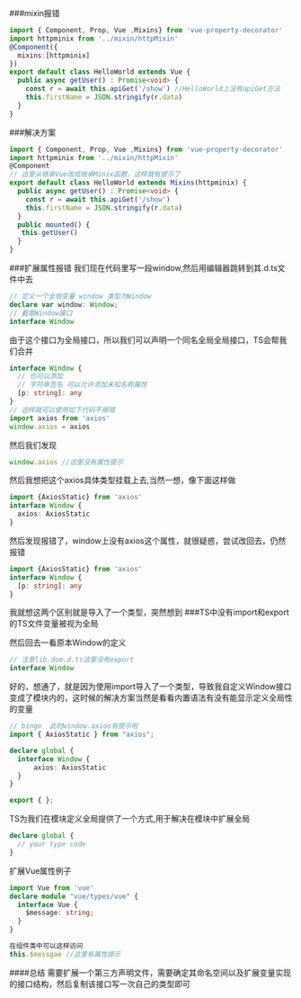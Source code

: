 ###mixin报错
```ts
import { Component, Prop, Vue ,Mixins} from 'vue-property-decorator'
import httpminix from '../mixin/httpMixin'
@Component({
  mixins:[httpminix]
})
export default class HelloWorld extends Vue {
  public async getUser() : Promise<void> {
    const r = await this.apiGet('/show') //HelloWorld上没有apiGet方法
    this.firstName = JSON.stringify(r.data)
  }
}
```
###解决方案
```ts
import { Component, Prop, Vue ,Mixins} from 'vue-property-decorator'
import httpminix from '../mixin/httpMixin'
@Component
// 这里从继承Vue改成继承Minix函数，这样就有提示了
export default class HelloWorld extends Mixins(httpminix) {
  public async getUser() : Promise<void> {
    const r = await this.apiGet('/show')
    this.firstName = JSON.stringify(r.data)
  }
  public mounted() {
   this.getUser()
  }
}
```

###扩展属性报错
我们现在代码里写一段window,然后用编辑器跳转到其.d.ts文件中去
```ts
// 定义一个全局变量 window 类型为Window
declare var window: Window;
// 截取Window接口
interface Window
```
由于这个接口为全局接口，所以我们可以声明一个同名全局全局接口，TS会帮我们合并
```ts
interface Window {
  // 也可以添加 
  // 字符串签名 可以允许添加未知名称属性
  [p: string]: any
}
// 这样就可以使用如下代码不报错
import axios from 'axios'
window.axios = axios
```
然后我们发现
```ts
window.axios //这里没有属性提示
```
然后我想把这个axios具体类型挂载上去,当然一想，像下面这样做
```ts
import {AxiosStatic} from 'axios'
interface Window {
  axios: AxiosStatic
}
```

然后发现报错了，window上没有axios这个属性，就很疑惑，尝试改回去，仍然报错
```ts
import {AxiosStatic} from 'axios'
interface Window {
  [p: string]: any
}
```

我就想这两个区别就是导入了一个类型，突然想到
###TS中没有import和export的TS文件变量被视为全局

然后回去一看原本Window的定义
```ts
// 注意lib.dom.d.ts这里没有export
interface Window
```
好的，想通了，就是因为使用import导入了一个类型，导致我自定义Window接口变成了模块内的，这时候的解决方案当然是看看内置语法有没有能显示定义全局性的变量
```ts
// bingo  此时window.axios有提示啦
import { AxiosStatic } from "axios";

declare global {
  interface Window {
      axios: AxiosStatic
  }
}

export { };
```

TS为我们在模块定义全局提供了一个方式,用于解决在模块中扩展全局
```ts
declare global {
  // your type code
}
```

扩展Vue属性例子
```ts
import Vue from 'vue'
declare module "vue/types/vue" {
  interface Vue {
    $message: string;
  }
}

在组件类中可以这样访问
this.$messgae //这里有属性提示
```


####总结
需要扩展一个第三方声明文件，需要确定其命名空间以及扩展变量实现的接口结构，然后复制该接口写一次自己的类型即可